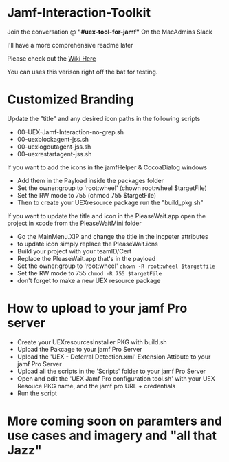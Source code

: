 # Jamf-Interaction-Toolkit

Join the conversation @ **"#uex-tool-for-jamf"** On the MacAdmins Slack

I'll have a more comprehensive readme later

Please check out the [Wiki Here ](https://github.com/cubandave/Jamf-Interaction-Toolkit/wiki)

You can uses this verison right off the bat for testing.
# Customized Branding

Update the "title" and any desired icon paths in the following scripts
* 00-UEX-Jamf-Interaction-no-grep.sh
* 00-uexblockagent-jss.sh
* 00-uexlogoutagent-jss.sh
* 00-uexrestartagent-jss.sh

If you want to add the icons in the jamfHelper & CocoaDialog windows
* Add them in the Payload inside the packages folder
* Set the owner:group to 'root:wheel' (chown root:wheel $targetFile)
* Set the RW mode to 755 (chmod 755 $targetFile)
* Then to create your UEXresource package run the "build_pkg.sh"

If you want to update the title and icon in the PleaseWait.app open the project in xcode from the PleaseWaitMini folder
* Go the MainMenu.XIP and change the title in the incpeter attributes
* to update icon simply replace the PleaseWait.icns
* Build your project with your teamID/Cert 
* Replace the PleaseWait.app that's in the payload
* Set the owner:group to 'root:wheel' ```chown -R root:wheel $targetfile```
* Set the RW mode to 755 ```chmod -R 755 $targetFile```
* don't forget to make a new UEX resource package

# How to upload to your jamf Pro server

*  Create your UEXresourcesInstaller PKG with build.sh
*  Upload the Pakcage to your jamf Pro Server
*  Upload the 'UEX - Deferral Detection.xml' Extension Attibute to your jamf Pro Server
*  Upload all the scripts in the 'Scripts' folder to your jamf Pro Server
*  Open and edit the 'UEX Jamf Pro configuration tool.sh' with your UEX Resouce PKG name, and the jamf pro URL + credentials
*  Run the script 

# More coming soon on paramters and use cases and imagery and "all that Jazz" 




